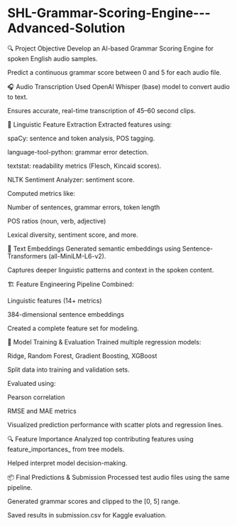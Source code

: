 # SHL-Grammar-Scoring-Engine---Advanced-Solution
🔍 Project Objective
Develop an AI-based Grammar Scoring Engine for spoken English audio samples.


Predict a continuous grammar score between 0 and 5 for each audio file.



🎧 Audio Transcription
Used OpenAI Whisper (base) model to convert audio to text.


Ensures accurate, real-time transcription of 45–60 second clips.



🧠 Linguistic Feature Extraction
Extracted features using:


spaCy: sentence and token analysis, POS tagging.


language-tool-python: grammar error detection.


textstat: readability metrics (Flesch, Kincaid scores).


NLTK Sentiment Analyzer: sentiment score.


Computed metrics like:


Number of sentences, grammar errors, token length


POS ratios (noun, verb, adjective)


Lexical diversity, sentiment score, and more.






🔡 Text Embeddings
Generated semantic embeddings using Sentence-Transformers (all-MiniLM-L6-v2).


Captures deeper linguistic patterns and context in the spoken content.



🏗️ Feature Engineering Pipeline
Combined:


Linguistic features (14+ metrics)


384-dimensional sentence embeddings


Created a complete feature set for modeling.



🤖 Model Training & Evaluation
Trained multiple regression models:


Ridge, Random Forest, Gradient Boosting, XGBoost


Split data into training and validation sets.


Evaluated using:


Pearson correlation


RMSE and MAE metrics


Visualized prediction performance with scatter plots and regression lines.



🔍 Feature Importance
Analyzed top contributing features using feature_importances_ from tree models.


Helped interpret model decision-making.




📦 Final Predictions & Submission
Processed test audio files using the same pipeline.


Generated grammar scores and clipped to the [0, 5] range.


Saved results in submission.csv for Kaggle evaluation.

